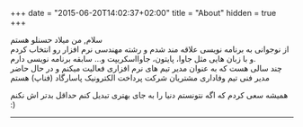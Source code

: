+++
date = "2015-06-20T14:02:37+02:00"
title = "About"
hidden = true
+++

سلام, من میلاد حسنلو هستم  
از نوجوانی به برنامه نویسی علاقه مند شدم و رشته مهندسی نرم افزار رو انتخاب کردم و
با زبان هایی مثل جاوا، پایتون، جاوااسکریپت و... سابقه برنامه نویسی دارم.  
چند سالی هست که به عنوان مدیر تیم های نرم افزاری فعالیت میکنم و
در حال حاضر مدیر فنی تیم وفاداری مشتریان شرکت پرداخت الکترونیک پاسارگاد (فناپ) هستم

همیشه سعی کردم که اگه نتونستم دنیا را به جای بهتری تبدیل کنم حداقل بدتر اش نکنم :)

---
